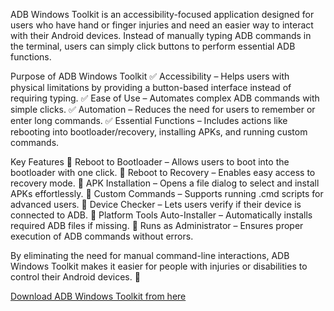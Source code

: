 ADB Windows Toolkit is an accessibility-focused application designed for users who have hand or finger injuries and need an easier way to interact with their Android devices. Instead of manually typing ADB commands in the terminal, users can simply click buttons to perform essential ADB functions.

Purpose of ADB Windows Toolkit
✅ Accessibility – Helps users with physical limitations by providing a button-based interface instead of requiring typing.
✅ Ease of Use – Automates complex ADB commands with simple clicks.
✅ Automation – Reduces the need for users to remember or enter long commands.
✅ Essential Functions – Includes actions like rebooting into bootloader/recovery, installing APKs, and running custom commands.

Key Features
🔹 Reboot to Bootloader – Allows users to boot into the bootloader with one click.
🔹 Reboot to Recovery – Enables easy access to recovery mode.
🔹 APK Installation – Opens a file dialog to select and install APKs effortlessly.
🔹 Custom Commands – Supports running .cmd scripts for advanced users.
🔹 Device Checker – Lets users verify if their device is connected to ADB.
🔹 Platform Tools Auto-Installer – Automatically installs required ADB files if missing.
🔹 Runs as Administrator – Ensures proper execution of ADB commands without errors.

By eliminating the need for manual command-line interactions, ADB Windows Toolkit makes it easier for people with injuries or disabilities to control their Android devices. 🚀

[Download ADB Windows Toolkit from here](https://github.com/ZohanHaqu/ADB-Windows-Toolkit/releases/download/1.0/ADBToolkitSetup.msi)
